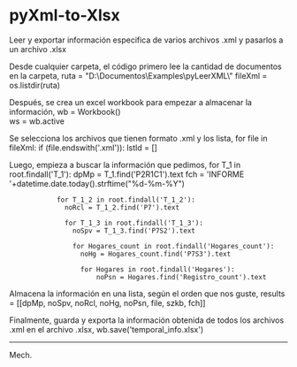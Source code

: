 # pyXml-to-Xlsx
Leer y exportar información especifica de varios archivos .xml y pasarlos a un archivo .xlsx

Desde cualquier carpeta, el código primero lee la cantidad de documentos en la carpeta, 
            ruta = "D:\\Documentos\\Examples\\pyLeerXML\\"
            fileXml = os.listdir(ruta)

Después, se crea un excel workbook para empezar a almacenar la información,
            wb = Workbook()  
            ws = wb.active

Se selecciona los archivos que tienen formato .xml y los lista,
            for file in fileXml:
                if (file.endswith('.xml')):
                    lstId = []

Luego, empieza a buscar la información que pedimos, 
            for T_1 in root.findall('T_1'):
              dpMp = T_1.find('P2R1C1').text
              fch = 'INFORME '+datetime.date.today().strftime("%d-%m-%Y")
    
                for T_1_2 in root.findall('T_1_2'):
                  noRcl = T_1_2.find('P7').text
              
                  for T_1_3 in root.findall('T_1_3'):
                    noSpv = T_1_3.find('P7S2').text
              
                    for Hogares_count in root.findall('Hogares_count'):
                      noHg = Hogares_count.find('P7S3').text
        
                      for Hogares in root.findall('Hogares'):
                          noPsn = Hogares.find('Registro_count').text

Almacena la información en una lista, según el orden que nos guste,
              results = [[dpMp, noSpv, noRcl, noHg, noPsn, file, szkb, fch]]

Finalmente, guarda y exporta la información obtenida de todos los archivos .xml en el archivo .xlsx,
              wb.save('temporal_info.xlsx')
      
---
Mech.
